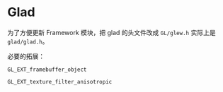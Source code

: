 # Glad

为了方便更新 Framework 模块，把 glad 的头文件改成 `GL/glew.h` 实际上是 `glad/glad.h`。

必要的拓展：

`GL_EXT_framebuffer_object`

`GL_EXT_texture_filter_anisotropic`